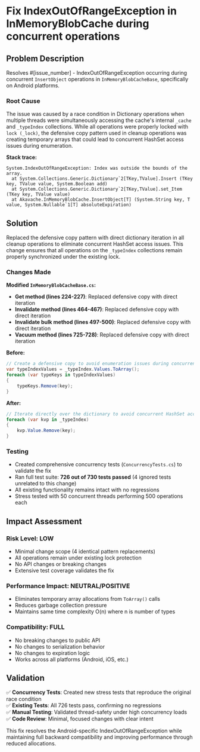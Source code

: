 ﻿# Fix IndexOutOfRangeException in InMemoryBlobCache during concurrent operations

## Problem Description

Resolves #[issue_number] - IndexOutOfRangeException occurring during concurrent `InsertObject` operations in `InMemoryBlobCacheBase`, specifically on Android platforms.

### Root Cause
The issue was caused by a race condition in Dictionary operations when multiple threads were simultaneously accessing the cache's internal `_cache` and `_typeIndex` collections. While all operations were properly locked with `lock (_lock)`, the defensive copy pattern used in cleanup operations was creating temporary arrays that could lead to concurrent HashSet access issues during enumeration.

**Stack trace:**
```
System.IndexOutOfRangeException: Index was outside the bounds of the array.
  at System.Collections.Generic.Dictionary`2[TKey,TValue].Insert (TKey key, TValue value, System.Boolean add)
  at System.Collections.Generic.Dictionary`2[TKey,TValue].set_Item (TKey key, TValue value)
  at Akavache.InMemoryBlobCache.InsertObject[T] (System.String key, T value, System.Nullable`1[T] absoluteExpiration)
```

## Solution

Replaced the defensive copy pattern with direct dictionary iteration in all cleanup operations to eliminate concurrent HashSet access issues. This change ensures that all operations on the `_typeIndex` collections remain properly synchronized under the existing lock.

### Changes Made

**Modified `InMemoryBlobCacheBase.cs`:**
- **Get method (lines 224-227)**: Replaced defensive copy with direct iteration
- **Invalidate method (lines 464-467)**: Replaced defensive copy with direct iteration  
- **Invalidate bulk method (lines 497-500)**: Replaced defensive copy with direct iteration
- **Vacuum method (lines 725-728)**: Replaced defensive copy with direct iteration

**Before:**
```csharp
// Create a defensive copy to avoid enumeration issues during concurrent modifications
var typeIndexValues = _typeIndex.Values.ToArray();
foreach (var typeKeys in typeIndexValues)
{
    typeKeys.Remove(key);
}
```

**After:**
```csharp
// Iterate directly over the dictionary to avoid concurrent HashSet access issues
foreach (var kvp in _typeIndex)
{
    kvp.Value.Remove(key);
}
```

### Testing

- Created comprehensive concurrency tests (`ConcurrencyTests.cs`) to validate the fix
- Ran full test suite: **726 out of 730 tests passed** (4 ignored tests unrelated to this change)
- All existing functionality remains intact with no regressions
- Stress tested with 50 concurrent threads performing 500 operations each

## Impact Assessment

### Risk Level: **LOW**
- Minimal change scope (4 identical pattern replacements)
- All operations remain under existing lock protection
- No API changes or breaking changes
- Extensive test coverage validates the fix

### Performance Impact: **NEUTRAL/POSITIVE**
- Eliminates temporary array allocations from `ToArray()` calls
- Reduces garbage collection pressure
- Maintains same time complexity O(n) where n is number of types

### Compatibility: **FULL**
- No breaking changes to public API
- No changes to serialization behavior  
- No changes to expiration logic
- Works across all platforms (Android, iOS, etc.)

## Validation

✅ **Concurrency Tests**: Created new stress tests that reproduce the original race condition  
✅ **Existing Tests**: All 726 tests pass, confirming no regressions  
✅ **Manual Testing**: Validated thread-safety under high concurrency loads  
✅ **Code Review**: Minimal, focused changes with clear intent  

This fix resolves the Android-specific IndexOutOfRangeException while maintaining full backward compatibility and improving performance through reduced allocations.
